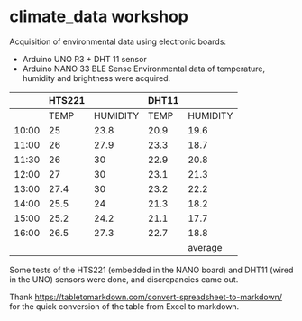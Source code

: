 # climate_data workshop

Acquisition of environmental data using electronic boards: 
- Arduino UNO R3 + DHT 11 sensor
- Arduino NANO 33 BLE Sense
Environmental data of temperature, humidity and brightness were acquired. 

|       | HTS221 |          |  DHT11    |          |
| ----- | ------ | -------- | ---- | -------- |
|       | TEMP   | HUMIDITY | TEMP | HUMIDITY | DELTA T | DELTA H |
| 10:00 | 25     | 23.8     | 20.9 | 19.6     | 4.1 | 4.2 |
| 11:00 | 26     | 27.9     | 23.3 | 18.7     | 2.7 | 9.2 |
| 11:30 | 26     | 30       | 22.9 | 20.8     | 3.1 | 9.2 |
| 12:00 | 27     | 30       | 23.1 | 21.3     | 3.9 | 8.7 |
| 13:00 | 27.4   | 30       | 23.2 | 22.2     | 4.2 | 7.8 |
| 14:00 | 25.5   | 24       | 21.3 | 18.2     | 4.2 | 5.8 |
| 15:00 | 25.2   | 24.2     | 21.1 | 17.7     | 4.1 | 6.5 |
| 16:00 | 26.5   | 27.3     | 22.7 | 18.8     | 3.8 | 8.5 |
|       |        |          |      | average  | 4 | 8 |

Some tests of the HTS221 (embedded in the NANO board) and DHT11 (wired in the UNO) sensors were done, and discrepancies came out. 

Thank https://tabletomarkdown.com/convert-spreadsheet-to-markdown/ for the quick conversion of the table from Excel to markdown. 
